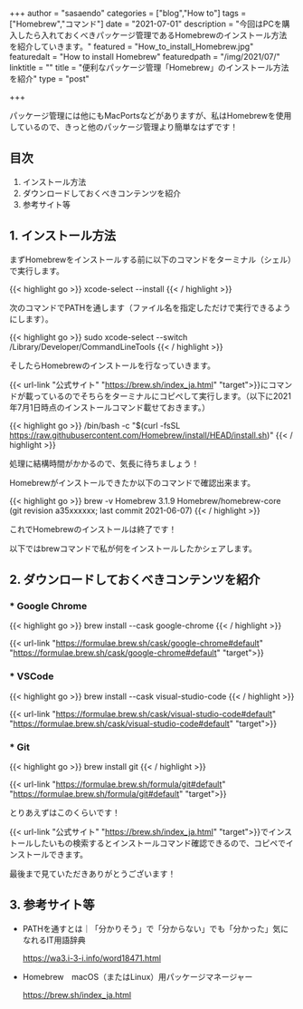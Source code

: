 +++
author = "sasaendo"
categories = ["blog","How to"]
tags = ["Homebrew","コマンド"]
date = "2021-07-01"
description = "今回はPCを購入したら入れておくべきパッケージ管理であるHomebrewのインストール方法を紹介していきます。"
featured = "How_to_install_Homebrew.jpg"
featuredalt = "How to install Homebrew"
featuredpath = "/img/2021/07/"
linktitle = ""
title = "便利なパッケージ管理「Homebrew」のインストール方法を紹介"
type = "post"

+++

パッケージ管理には他にもMacPortsなどがありますが、私はHomebrewを使用しているので、きっと他のパッケージ管理より簡単なはずです！


## 目次
1. インストール方法
2. ダウンロードしておくべきコンテンツを紹介
3. 参考サイト等


## 1. インストール方法

まずHomebrewをインストールする前に以下のコマンドをターミナル（シェル）で実行します。

{{< highlight go >}}
xcode-select --install
{{< / highlight >}}

次のコマンドでPATHを通します（ファイル名を指定しただけで実行できるようにします）。

{{< highlight go >}}
sudo xcode-select --switch /Library/Developer/CommandLineTools
{{< / highlight >}}

そしたらHomebrewのインストールを行なっていきます。

{{< url-link "公式サイト" "https://brew.sh/index_ja.html" "target">}}にコマンドが載っているのでそちらをターミナルにコピぺして実行します。（以下に2021年7月1日時点のインストールコマンド載せておきます。）

{{< highlight go >}}
/bin/bash -c "$(curl -fsSL https://raw.githubusercontent.com/Homebrew/install/HEAD/install.sh)"
{{< / highlight >}}

処理に結構時間がかかるので、気長に待ちましょう！

Homebrewがインストールできたか以下のコマンドで確認出来ます。

{{< highlight go >}}
brew -v
Homebrew 3.1.9
Homebrew/homebrew-core (git revision a35xxxxxx; last commit 2021-06-07)
{{< / highlight >}}

これでHomebrewのインストールは終了です！

以下ではbrewコマンドで私が何をインストールしたかシェアします。

## 2. ダウンロードしておくべきコンテンツを紹介

### * Google Chrome

{{< highlight go >}}
brew install --cask google-chrome
{{< / highlight >}}

{{< url-link "https://formulae.brew.sh/cask/google-chrome#default" "https://formulae.brew.sh/cask/google-chrome#default" "target">}}

### * VSCode

{{< highlight go >}}
brew install --cask visual-studio-code
{{< / highlight >}}

{{< url-link "https://formulae.brew.sh/cask/visual-studio-code#default" "https://formulae.brew.sh/cask/visual-studio-code#default" "target">}}

### * Git

{{< highlight go >}}
brew install git
{{< / highlight >}}

{{< url-link "https://formulae.brew.sh/formula/git#default" "https://formulae.brew.sh/formula/git#default" "target">}}

とりあえずはこのくらいです！

{{< url-link "公式サイト" "https://brew.sh/index_ja.html" "target">}}でインストールしたいもの検索するとインストールコマンド確認できるので、コピペでインストールできます。

最後まで見ていただきありがとうございます！

## 3. 参考サイト等

* PATHを通すとは｜「分かりそう」で「分からない」でも「分かった」気になれるIT用語辞典

    https://wa3.i-3-i.info/word18471.html

* Homebrew　macOS（またはLinux）用パッケージマネージャー

    https://brew.sh/index_ja.html

